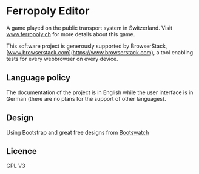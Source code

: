 # Ferropoly Editor

A game played on the public transport system in Switzerland. Visit www.ferropoly.ch for more details about this game.

This software project is generously supported by BrowserStack, [www.browserstack.com](https://www.browserstack.com), a tool enabling tests for every webbrowser on every device.

## Language policy
The documentation of the project is  in English while the user interface is in German (there are no plans for the support of other
languages).

## Design
Using Bootstrap and great free designs from [Bootswatch](https://bootswatch.com/cosmo/)

## Licence
GPL V3
